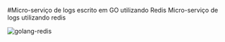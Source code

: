 #Micro-serviço de logs escrito em GO utilizando Redis
Micro-serviço de logs utilizando redis

![golang-redis](https://www.restapiexample.com/wp-content/uploads/2018/06/golang-redis-databse-example.png)

